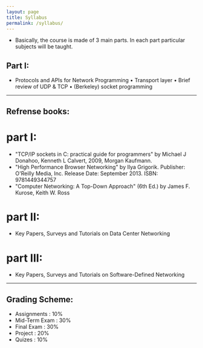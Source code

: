 ```yaml
---
layout: page
title: Syllabus
permalink: /syllabus/
---
```

- Basically, the course is made of 3 main parts. In each part particular subjects will be taught.
## Part I:
- Protocols and APIs for Network Programming 
   • Transport layer 
       • Brief review of UDP & TCP 
       • (Berkeley) socket programming
---
## Refrense books:
# part I:
 - "TCP/IP sockets in C: practical guide for programmers" by Michael J Donahoo, Kenneth L Calvert, 2009, Morgan Kaufmann.
 - "High Performance Browser Networking" by Ilya Grigorik. Publisher: O'Reilly Media, Inc. Release Date: September 2013. ISBN: 9781449344757 
 - "Computer Networking: A Top-Down Approach" (6th Ed.) by James F. Kurose, Keith W. Ross 

# part II:
 - Key Papers, Surveys and Tutorials on Data Center Networking

# part III:
 - Key Papers, Surveys and Tutorials on Software-Defined Networking

---

## Grading Scheme:
 - Assignments : 10%
 - Mid-Term Exam : 30%
 - Final Exam : 30%
 - Project : 20%
 - Quizes : 10%
